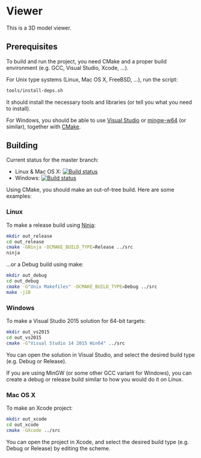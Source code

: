 # Viewer

This is a 3D model viewer.

## Prerequisites

To build and run the project, you need CMake and a proper build environment
(e.g. GCC, Visual Studio, Xcode, ...).

For Unix type systems (Linux, Mac OS X, FreeBSD, ...), run the script:

```bash
tools/install-deps.sh
```

It should install the necessary tools and libraries (or tell you what you need
to install).

For Windows, you should be able to use [Visual Studio](https://www.visualstudio.com/)
or [mingw-w64](http://mingw-w64.org/) (or similar), together with
[CMake](https://cmake.org/).

## Building

Current status for the master branch:
 * Linux & Mac OS X: [![Build status](https://travis-ci.org/mbitsnbites/viewer.svg?branch=master)](https://travis-ci.org/mbitsnbites/viewer)
 * Windows: [![Build status](https://ci.appveyor.com/api/projects/status/5d4rmehk6b2t1fee/branch/master?svg=true)](https://ci.appveyor.com/project/mbitsnbites/viewer/branch/master)

Using CMake, you should make an out-of-tree build. Here are some examples:

### Linux

To make a release build using [Ninja](https://ninja-build.org/):

```bash
mkdir out_release
cd out_release
cmake -GNinja -DCMAKE_BUILD_TYPE=Release ../src
ninja
```

...or a Debug build using make:

```bash
mkdir out_debug
cd out_debug
cmake -G"Unix Makefiles" -DCMAKE_BUILD_TYPE=Debug ../src
make -j10
```

### Windows

To make a Visual Studio 2015 solution for 64-bit targets:

```bash
mkdir out_vs2015
cd out_vs2015
cmake -G"Visual Studio 14 2015 Win64" ../src
```

You can open the solution in Visual Studio, and select the desired build type
(e.g. Debug or Release).

If you are using MinGW (or some other GCC variant for Windows), you can create
a debug or release build similar to how you would do it on Linux.

### Mac OS X

To make an Xcode project:

```bash
mkdir out_xcode
cd out_xcode
cmake -GXcode ../src
```

You can open the project in Xcode, and select the desired build type (e.g.
Debug or Release) by editing the scheme.
